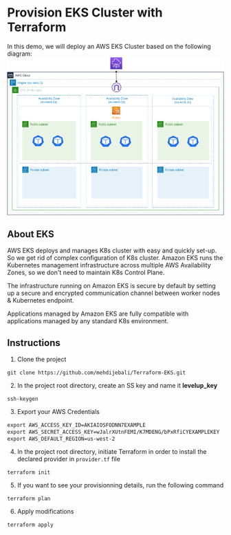 # Provision EKS Cluster with Terraform
In this demo, we will deploy an AWS EKS Cluster based on the following diagram:
![](./Lab_Results/EKS.png) 
## About EKS
AWS EKS deploys and manages K8s cluster with easy and quickly set-up. So we get rid of complex configuration of K8s cluster. 
Amazon EKS runs the Kubernetes management infrastructure across multiple AWS Availability Zones, so we don't need to maintain K8s Control Plane.

The infrastructure running on Amazon EKS is secure by default by setting up a secure and encrypted communication channel between worker nodes & Kubernetes endpoint.

Applications managed by Amazon EKS are fully compatible with applications managed by any standard K8s environment.
## Instructions
1. Clone the project 
```
git clone https://github.com/mehdijebali/Terraform-EKS.git
```
2. In the project root directory, create an SS key and name it **levelup_key**
```
ssh-keygen
``` 
3. Export your AWS Credentials
```
export AWS_ACCESS_KEY_ID=AKIAIOSFODNN7EXAMPLE
export AWS_SECRET_ACCESS_KEY=wJalrXUtnFEMI/K7MDENG/bPxRfiCYEXAMPLEKEY
export AWS_DEFAULT_REGION=us-west-2
```
4. In the project root directory, initiate Terraform in order to install the declared provider in `provider.tf` file
```
terraform init
```
5. If you want to see your provisionning details, run the following command
```
terraform plan
```
6. Apply modifications
```
terraform apply
```